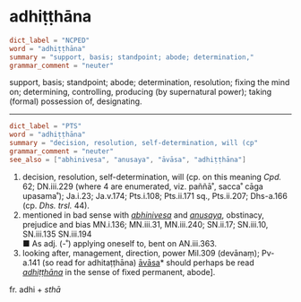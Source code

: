 # adhiṭṭhāna

``` toml
dict_label = "NCPED"
word = "adhiṭṭhāna"
summary = "support, basis; standpoint; abode; determination,"
grammar_comment = "neuter"
```

support, basis; standpoint; abode; determination, resolution; fixing the mind on; determining, controlling, producing (by supernatural power); taking (formal) possession of, designating.

--------------------

``` toml
dict_label = "PTS"
word = "adhiṭṭhāna"
summary = "decision, resolution, self-determination, will (cp"
grammar_comment = "neuter"
see_also = ["abhinivesa", "anusaya", "āvāsa", "adhiṭṭhāna"]
```

1. decision, resolution, self\-determination, will (cp. on this meaning *Cpd.* 62; DN.iii.229 (where 4 are enumerated, viz. paññā˚, sacca˚ cāga upasama˚); Ja.i.23; Ja.v.174; Pts.i.108; Pts.ii.171 sq., Pts.ii.207; Dhs\-a.166 (cp. *Dhs. trsl.* 44).
2. mentioned in bad sense with *[abhinivesa](abhinivesa.md)* and *[anusaya](anusaya.md)*, obstinacy, prejudice and bias MN.i.136; MN.iii.31, MN.iii.240; SN.ii.17; SN.iii.10, SN.iii.135 SN.iii.194  
   ■ As adj. (\-˚) applying oneself to, bent on AN.iii.363.
3. looking after, management, direction, power Mil.309 (devānaṃ); Pv\-a.141 (so read for adhitaṭṭhāna) [āvāsa](āvāsa.md)* should perhaps be read *[adhiṭṭhāna](adhiṭṭhāna.md)* in the sense of fixed permanent, abode].

fr. adhi \+ *sthā*

